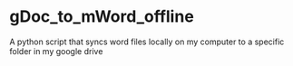 # gDoc_to_mWord_offline
A python script that syncs word files locally on my computer to a specific folder in my google drive
